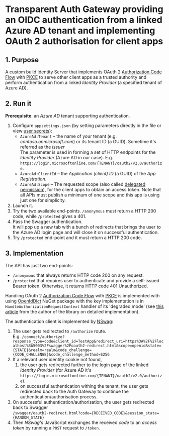 # Transparent Auth Gateway providing an OIDC authentication  from a linked Azure AD tenant and implementing OAuth 2 authorisation for client apps

## 1. Purpose

A custom build Identity Server that implements OAuth 2 [Authorization Code Flow](https://auth0.com/docs/get-started/authentication-and-authorization-flow/authorization-code-flow) with [PKCE](https://oauth.net/2/pkce/) to serve other client apps as a trusted authority and perform authentication from a linked _Identity Provider_ (a specified tenant of Azure AD).

## 2. Run it

**Prerequisite**: an _Azure AD_ tenant supporting authentication.

1. Configure `appsettings.json` (by setting parameters directly in the file or view [user secrets](https://learn.microsoft.com/en-us/aspnet/core/security/app-secrets)):
   - `AzureAd:Tenant` – the name of your tenant (e.g. _contoso.onmicrosoft.com_) or its tenant ID (a GUID). Sometime it's referred as the _issuer_<br>The parameter is used in forming a set of HTTP endpoints for the _Identity Provider_ (Azure AD in our case). E.g. `https://login.microsoftonline.com/{TENANT}/oauth2/v2.0/authorize`.
   - `AzureAd:ClientId` – the _Application (client) ID_ (a GUID) of the _App Registration_.
   - `AzureAd:Scope` – The requested scope (also called [delegated permission](https://learn.microsoft.com/en-au/azure/active-directory/develop/permissions-consent-overview)), for the client apps to obtain an access token. Note that all APIs must publish a minimum of one scope and this app is using just one for simplicity.
2. Launch it.
3. Try the two available end-points. `/anonymous` must return a HTTP 200 code, while `/protected` gives a 401.
4. Pass the Swagger authentication.<br> It will pop up a new tab with a bunch of redirects that brings the user to the Azure AD login page and will close it on successful authentication.
5. Try `/protected` end-point and it must return a HTTP 200 code.

## 3. Implementation

The API has just two end-points:
- `/anonymous` that always returns HTTP code 200 on any request.
- `/protected` that requires user to authenticate and provide a self-issued Bearer token. Otherwise, it returns HTTP code 401 Unauthorized.

Handling OAuth 2  [Authorization Code Flow](https://auth0.com/docs/get-started/authentication-and-authorization-flow/authorization-code-flow) with [PKCE](https://oauth.net/2/pkce/) is implemented with using [OpenIdDict](https://github.com/openiddict/openiddict-core) NuGet package with the key implementation is in `HandleAuthorizationRequestContext` handler of its 'degraded mode' (see [this article](https://kevinchalet.com/2020/02/18/creating-an-openid-connect-server-proxy-with-openiddict-3-0-s-degraded-mode/) from the author of the library on detailed implementation). 

The authentication client is implemented by [NSwag](https://github.com/RicoSuter/NSwag):
1. The user gets redirected to `/authorize` route.<br>
   E.g. `/connect/authorize?response_type=code&client_id=TestApp&redirect_uri=https%3A%2F%2Flocalhost%3A5003%2Fswagger%2Foauth2-redirect.html&scope=openid&state={STATE}&realm=realm&code_challenge={CODE_CHALLENGE}&code_challenge_method=S256`
2. If a relevant user identity cookie not found,
   1. the user gets redirected further to the login page of the linked _Identity Provider_ (for Azure AD it's `https://login.microsoftonline.com/{TENANT}/oauth2/v2.0/authorize`).
   2. on successful authentication withing the tenant, the user gets redirected back to the Auth Gateway to continue the authentication/authorisation process.
3. On successful authentication/authorisation, the user gets redirected back to Swagger<br> `/swagger/oauth2-redirect.html?code={RECEIVED_CODE}&session_state={RANDOM_STATE}`
4. Then _NSwag_'s JavaScript exchanges the received _code_ to an _access token_ by running a `POST` request to `/token`.
